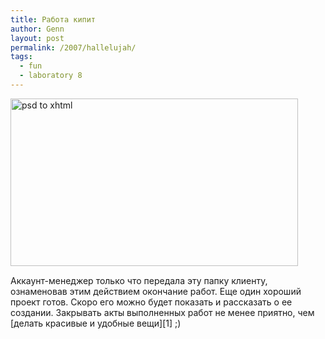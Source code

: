 ```yaml
---
title: Работа кипит
author: Genn
layout: post
permalink: /2007/hallelujah/
tags:
  - fun
  - laboratory 8
---
```

<img src='http://mega.genn.org/=^_^=/uploads/2007/11/blessedfolder.png' alt='psd to xhtml' style="padding-bottom: 15px;"  width="460" height="268" />  
Аккаунт-менеджер только что передала эту папку клиенту, ознаменовав этим действием окончание работ. Еще один хороший проект готов. Скоро его можно будет показать и рассказать о ее создании. Закрывать акты выполненных работ не менее приятно, чем [делать красивые и удобные вещи][1] ;)

 [1]: http://mega.genn.org/2007/11/04/tuf-bein-ez/